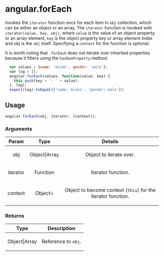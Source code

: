 



# angular.forEach








Invokes the `iterator` function once for each item in `obj` collection, which can be either an
object or an array. The `iterator` function is invoked with `iterator(value, key, obj)`, where `value`
is the value of an object property or an array element, `key` is the object property key or
array element index and obj is the `obj` itself. Specifying a `context` for the function is optional.

It is worth noting that `.forEach` does not iterate over inherited properties because it filters
using the `hasOwnProperty` method.

   ```js
     var values = {name: 'misko', gender: 'male'};
     var log = [];
     angular.forEach(values, function(value, key) {
       this.push(key + ': ' + value);
     }, log);
     expect(log).toEqual(['name: misko', 'gender: male']);
   ```







  

## Usage
```js
angular.forEach(obj, iterator, [context]);
```





### Arguments

| Param | Type | Details |
| :--: | :--: | :--: |
| obj | Object&#124;Array | <p>Object to iterate over.</p>  |
| iterator | Function | <p>Iterator function.</p>  |
| context | Object= | <p>Object to become context (<code>this</code>) for the iterator function.</p>  |

### Returns

| Type | Description |
| :--: | :--: |
| Object&#124;Array | <p>Reference to <code>obj</code>.</p>  |








